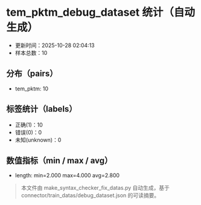 # tem_pktm_debug_dataset 统计（自动生成）

- 更新时间：2025-10-28 02:04:13
- 样本总数：10

## 分布（pairs）
- tem_pktm: 10

## 标签统计（labels）
- 正确(1)：10
- 错误(0)：0
- 未知(unknown)：0

## 数值指标（min / max / avg）
- length: min=2.000 max=4.000 avg=2.800

> 本文件由 make_syntax_checker_fix_datas.py 自动生成，基于 connector/train_datas/debug_dataset.json 的可读摘要。